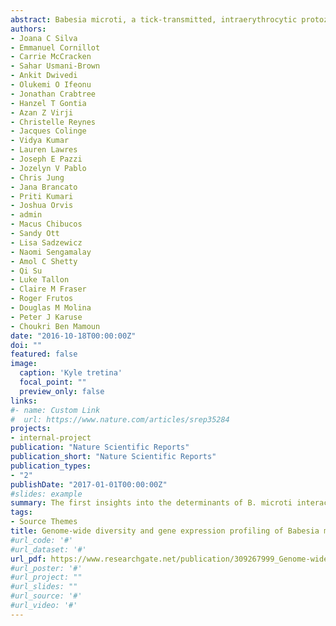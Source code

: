 ```yaml
---
abstract: Babesia microti, a tick-transmitted, intraerythrocytic protozoan parasite circulating mainly among small      mammals, is the primary cause of human babesiosis. While most cases are transmitted by Ixodes ticks, the disease may also be transmitted through blood transfusion and perinatally. A comprehensive analysis of genome composition, genetic diversity, and gene expression profiling of seven B. microti isolates revealed that genetic variation in isolates from the Northeast United States is almost exclusively associated with genes encoding the surface proteome and secretome of the parasite. Furthermore, we found that polymorphism is restricted to a small number of genes, which are highly expressed during infection. In order to identify pathogen-encoded factors involved in host-parasite interactions, we screened a proteome array comprised of 174 B. microti proteins, including several predicted members of the parasite secretome. Using this immuno-proteomic approach we identified several novel antigens that trigger strong host immune responses during the onset of infection. The genomic and immunological data presented herein provide the first insights into the determinants of B. microti interaction with its mammalian hosts and their relevance for understanding the selective pressures acting on parasite evolution.
authors:
- Joana C Silva
- Emmanuel Cornillot
- Carrie McCracken
- Sahar Usmani-Brown
- Ankit Dwivedi
- Olukemi O Ifeonu
- Jonathan Crabtree
- Hanzel T Gontia
- Azan Z Virji
- Christelle Reynes
- Jacques Colinge
- Vidya Kumar
- Lauren Lawres
- Joseph E Pazzi
- Jozelyn V Pablo
- Chris Jung
- Jana Brancato
- Priti Kumari
- Joshua Orvis
- admin
- Macus Chibucos
- Sandy Ott
- Lisa Sadzewicz
- Naomi Sengamalay
- Amol C Shetty
- Qi Su
- Luke Tallon
- Claire M Fraser
- Roger Frutos
- Douglas M Molina
- Peter J Karuse
- Choukri Ben Mamoun
date: "2016-10-18T00:00:00Z"
doi: ""
featured: false
image:
  caption: 'Kyle tretina'
  focal_point: ""
  preview_only: false
links:
#- name: Custom Link
#  url: https://www.nature.com/articles/srep35284
projects:
- internal-project
publication: "Nature Scientific Reports"
publication_short: "Nature Scientific Reports"
publication_types:
- "2"
publishDate: "2017-01-01T00:00:00Z"
#slides: example
summary: The first insights into the determinants of B. microti interaction with its mammalian hosts and their          relevance for understanding the selective pressures acting on parasite evolution.
tags:
- Source Themes
title: Genome-wide diversity and gene expression profiling of Babesia microti isolates identify polymorphic genes that   mediate host-pathogen interactions
#url_code: '#'
#url_dataset: '#'
url_pdf: https://www.researchgate.net/publication/309267999_Genome-wide_diversity_and_gene_expression_profiling_of_Babesia_microti_isolates_identify_polymorphic_genes_that_mediate_host-pathogen_interactions
#url_poster: '#'
#url_project: ""
#url_slides: ""
#url_source: '#'
#url_video: '#'
---
```

